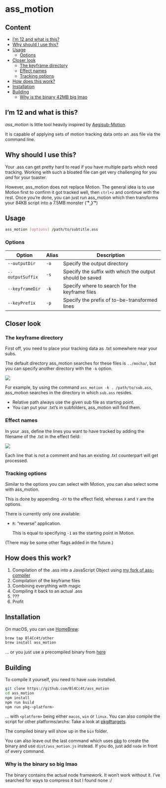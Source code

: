 # ass_motion

## Content

* [I’m 12 and what is this?](#im-12-and-what-is-this)
* [Why should I use this?](#why-should-i-use-this)
* [Usage](#usage)
  * [Options](#options)
* [Closer look](#closer-look)
  * [The keyframe directory](#the-keyframe-directory)
  * [Effect names](#effect-names)
  * [Tracking options](#tracking-options)
* [How does this work?](#how-does-this-work)
* [Installation](#installation)
* [Building](#building)
  * [Why is the binary 42MB big lmao](#why-is-the-binary-42mb-big-lmao)

## I’m 12 and what is this?

*ass_motion* is little tool heavily inspired by [Aegisub-Motion](https://github.com/TypesettingTools/Aegisub-Motion).

It is capable of applying sets of motion tracking data onto an .ass file via the command line.

## Why should I use this?

Your .ass can get pretty hard to read if you have multiple parts which need tracking. Working with such a bloated file can get very challenging for you *and* for your toaster.

However, ass_motion does not replace Motion. The general idea is to use Motion first to confirm it got tracked well, then `ctrl+z` and continue with the rest.
Once you’re done, you can just run ass_motion which then transforms your 84KB script into a 7.5MB monster ( ͡° ͜ʖ ͡°)

## Usage

```sh
ass_motion [options] /path/to/subtitle.ass
```

### Options

Option            | Alias | Description
------------------|-------|------------
`--outputDir`     | `-o`  | Specify the output directory
`--outputSuffix`  | `-s`  | Specify the suffix with which the output should be saved
`--keyframeDir`   | `-k`  | Specify where to search for the keyframe files
`--keyPrefix`     | `-p`  | Specify the prefix of to-be-transformed lines

## Closer look

### The keyframe directory

First off, you need to place your tracking data as .txt somewhere near your subs.

The default directory ass_motion searches for these files is `../mocha/`, but you can specify another directory with the `-k` option.

![](https://i.imgur.com/W8NWuW9.png)

For example, by using the command `ass_motion -k . /path/to/sub.ass`, ass_motion searches in the directory in which `sub.ass` resides.

* Relative path always use the given sub file as starting point.
* You can put your .txt’s in subfolders, ass_motion will find them.

### Effect names

In your .ass, define the lines you want to have tracked by adding the filename of the .txt in the effect field:

![](https://i.imgur.com/IURmGBb.png)

Each line that is not a comment and has an existing .txt counterpart will get processed.

### Tracking options

Similar to the options you can select with Motion, you can also select some with ass_motion.

This is done by appending `~XY` to the effect field, whereas `X` and `Y` are the options.

There is currently only one available:

* `R`: “reverse” application.

  This is equal to specifying `-1` as the starting point in Motion.

(There may be some other flags added in the future.)

## How does this work?

1. Compilation of the .ass into a JavaScript Object using [my fork of ass-compiler](https://github.com/Bl4Cc4t/ass-compiler)
1. Compilation of the keyframe files
1. Combining everything with magic
1. Compiling it back to an actual .ass
1. ???
1. Profit

## Installation

On macOS, you can use [HomeBrew](https://brew.sh):
```sh
brew tap Bl4Cc4t/other
brew install ass_motion
```

… or you just use a precompiled binary from [here](/releases)

## Building

To compile it yourself, you need to have `node` installed.

```sh
git clone https://github.com/Bl4Cc4t/ass_motion
cd ass_motion
npm install
npm run build
npm run pkg-<platform>
```

… with `<platform>` being either `macos`, `win` or `linux`.
You can also compile the script for other platforms/archs: Take a look at [pkg#targets](https://github.com/zeit/pkg#targets).

The compiled binary will show up in the `bin` folder.

You can also leave out the last command which uses [pkg](https://github.com/zeit/pkg) to create the binary and use `dist/ass_motion.js` instead. If you do, just add `node` in front of every command.

### Why is the binary so big lmao

The binary contains the actual node framework. It won’t work without it. I’ve searched for ways to compress it but I found none :/
